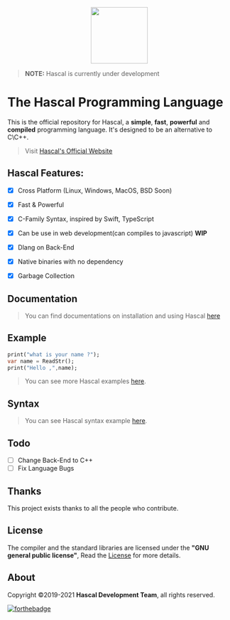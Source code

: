 
<p align="center">
  <img style="text-align:center" src="https://raw.githubusercontent.com/hascal/hascal/main/hascal-logo.png" height="127px" width="128px">
</p>

> **NOTE:** Hascal is currently under development
# The Hascal Programming Language

This is the official repository for Hascal, a **simple**, **fast**, **powerful** and **compiled** programming language. It's designed to be an alternative to C\C++.

> Visit [Hascal's Official Website](https://hascal.github.io)

## Hascal Features:
- [x] Cross Platform (Linux, Windows, MacOS, BSD Soon) 
- [x] Fast & Powerful
- [x] C-Family Syntax, inspired by Swift, TypeScript
- [x] Can be use in web development(can compiles to javascript) **WIP**
- [x] Dlang on Back-End
- [x] Native binaries with no dependency
- [x] Garbage Collection


## Documentation
> You can find documentations on installation and using Hascal [here](https://github.com/hascal/hascal/tree/main/docs)

## Example
```dart
print("what is your name ?");
var name = ReadStr();
print("Hello ,",name);
```
> You can see more Hascal examples [here](https://github.com/hascal/hascal/tree/main/examples).

## Syntax

> You can see Hascal syntax example [here](https://github.com/hascal/hascal/blob/main/syntax.md).

## Todo
- [ ] Change Back-End to C++
- [ ] Fix Language Bugs

## Thanks
This project exists thanks to all the people who contribute. 

## License
The compiler and the standard libraries are licensed under the **"GNU general public license"**,
Read the [License](https://github.com/hascal/hascal/blob/main/LICENSE) for more details.

## About
Copyright ©2019-2021 **Hascal Development Team**,
all rights reserved.

[![forthebadge](https://forthebadge.com/images/badges/built-with-love.svg)](https://forthebadge.com)

